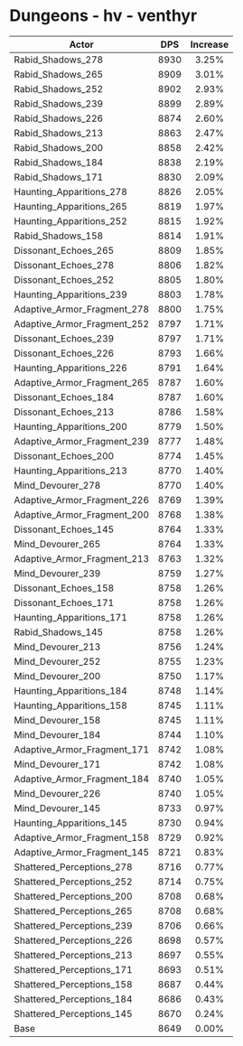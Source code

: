 # Dungeons - hv - venthyr
| Actor | DPS | Increase |
|---|:---:|:---:|
|Rabid_Shadows_278|8930|3.25%|
|Rabid_Shadows_265|8909|3.01%|
|Rabid_Shadows_252|8902|2.93%|
|Rabid_Shadows_239|8899|2.89%|
|Rabid_Shadows_226|8874|2.60%|
|Rabid_Shadows_213|8863|2.47%|
|Rabid_Shadows_200|8858|2.42%|
|Rabid_Shadows_184|8838|2.19%|
|Rabid_Shadows_171|8830|2.09%|
|Haunting_Apparitions_278|8826|2.05%|
|Haunting_Apparitions_265|8819|1.97%|
|Haunting_Apparitions_252|8815|1.92%|
|Rabid_Shadows_158|8814|1.91%|
|Dissonant_Echoes_265|8809|1.85%|
|Dissonant_Echoes_278|8806|1.82%|
|Dissonant_Echoes_252|8805|1.80%|
|Haunting_Apparitions_239|8803|1.78%|
|Adaptive_Armor_Fragment_278|8800|1.75%|
|Adaptive_Armor_Fragment_252|8797|1.71%|
|Dissonant_Echoes_239|8797|1.71%|
|Dissonant_Echoes_226|8793|1.66%|
|Haunting_Apparitions_226|8791|1.64%|
|Adaptive_Armor_Fragment_265|8787|1.60%|
|Dissonant_Echoes_184|8787|1.60%|
|Dissonant_Echoes_213|8786|1.58%|
|Haunting_Apparitions_200|8779|1.50%|
|Adaptive_Armor_Fragment_239|8777|1.48%|
|Dissonant_Echoes_200|8774|1.45%|
|Haunting_Apparitions_213|8770|1.40%|
|Mind_Devourer_278|8770|1.40%|
|Adaptive_Armor_Fragment_226|8769|1.39%|
|Adaptive_Armor_Fragment_200|8768|1.38%|
|Dissonant_Echoes_145|8764|1.33%|
|Mind_Devourer_265|8764|1.33%|
|Adaptive_Armor_Fragment_213|8763|1.32%|
|Mind_Devourer_239|8759|1.27%|
|Dissonant_Echoes_158|8758|1.26%|
|Dissonant_Echoes_171|8758|1.26%|
|Haunting_Apparitions_171|8758|1.26%|
|Rabid_Shadows_145|8758|1.26%|
|Mind_Devourer_213|8756|1.24%|
|Mind_Devourer_252|8755|1.23%|
|Mind_Devourer_200|8750|1.17%|
|Haunting_Apparitions_184|8748|1.14%|
|Haunting_Apparitions_158|8745|1.11%|
|Mind_Devourer_158|8745|1.11%|
|Mind_Devourer_184|8744|1.10%|
|Adaptive_Armor_Fragment_171|8742|1.08%|
|Mind_Devourer_171|8742|1.08%|
|Adaptive_Armor_Fragment_184|8740|1.05%|
|Mind_Devourer_226|8740|1.05%|
|Mind_Devourer_145|8733|0.97%|
|Haunting_Apparitions_145|8730|0.94%|
|Adaptive_Armor_Fragment_158|8729|0.92%|
|Adaptive_Armor_Fragment_145|8721|0.83%|
|Shattered_Perceptions_278|8716|0.77%|
|Shattered_Perceptions_252|8714|0.75%|
|Shattered_Perceptions_200|8708|0.68%|
|Shattered_Perceptions_265|8708|0.68%|
|Shattered_Perceptions_239|8706|0.66%|
|Shattered_Perceptions_226|8698|0.57%|
|Shattered_Perceptions_213|8697|0.55%|
|Shattered_Perceptions_171|8693|0.51%|
|Shattered_Perceptions_158|8687|0.44%|
|Shattered_Perceptions_184|8686|0.43%|
|Shattered_Perceptions_145|8670|0.24%|
|Base|8649|0.00%|
